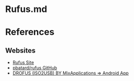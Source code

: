 # Rufus.md

# References

## Websites

* [Rufus Site](https://rufus.ie/en/)
* [pbatard/rufus GitHub](https://github.com/pbatard/rufus)
* [DROFUS (ISO2USB) BY MixApplications => Android App](https://play.google.com/store/apps/details?id=com.mixapplications.rufus)
